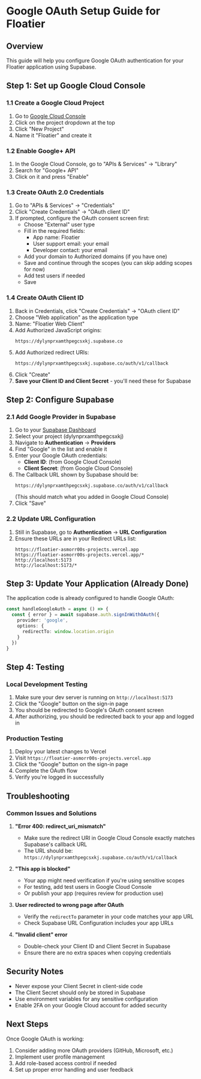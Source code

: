 # Google OAuth Setup Guide for Floatier

## Overview
This guide will help you configure Google OAuth authentication for your Floatier application using Supabase.

## Step 1: Set up Google Cloud Console

### 1.1 Create a Google Cloud Project
1. Go to [Google Cloud Console](https://console.cloud.google.com/)
2. Click on the project dropdown at the top
3. Click "New Project"
4. Name it "Floatier" and create it

### 1.2 Enable Google+ API
1. In the Google Cloud Console, go to "APIs & Services" → "Library"
2. Search for "Google+ API"
3. Click on it and press "Enable"

### 1.3 Create OAuth 2.0 Credentials
1. Go to "APIs & Services" → "Credentials"
2. Click "Create Credentials" → "OAuth client ID"
3. If prompted, configure the OAuth consent screen first:
   - Choose "External" user type
   - Fill in the required fields:
     - App name: Floatier
     - User support email: your email
     - Developer contact: your email
   - Add your domain to Authorized domains (if you have one)
   - Save and continue through the scopes (you can skip adding scopes for now)
   - Add test users if needed
   - Save

### 1.4 Create OAuth Client ID
1. Back in Credentials, click "Create Credentials" → "OAuth client ID"
2. Choose "Web application" as the application type
3. Name: "Floatier Web Client"
4. Add Authorized JavaScript origins:
   ```
   https://dylynprxamthpegcsxkj.supabase.co
   ```
5. Add Authorized redirect URIs:
   ```
   https://dylynprxamthpegcsxkj.supabase.co/auth/v1/callback
   ```
6. Click "Create"
7. **Save your Client ID and Client Secret** - you'll need these for Supabase

## Step 2: Configure Supabase

### 2.1 Add Google Provider in Supabase
1. Go to your [Supabase Dashboard](https://supabase.com/dashboard)
2. Select your project (dylynprxamthpegcsxkj)
3. Navigate to **Authentication** → **Providers**
4. Find "Google" in the list and enable it
5. Enter your Google OAuth credentials:
   - **Client ID**: (from Google Cloud Console)
   - **Client Secret**: (from Google Cloud Console)
6. The Callback URL shown by Supabase should be:
   ```
   https://dylynprxamthpegcsxkj.supabase.co/auth/v1/callback
   ```
   (This should match what you added in Google Cloud Console)
7. Click "Save"

### 2.2 Update URL Configuration
1. Still in Supabase, go to **Authentication** → **URL Configuration**
2. Ensure these URLs are in your Redirect URLs list:
   ```
   https://floatier-asmorr00s-projects.vercel.app
   https://floatier-asmorr00s-projects.vercel.app/*
   http://localhost:5173
   http://localhost:5173/*
   ```

## Step 3: Update Your Application (Already Done)

The application code is already configured to handle Google OAuth:

```typescript
const handleGoogleAuth = async () => {
  const { error } = await supabase.auth.signInWithOAuth({
    provider: 'google',
    options: {
      redirectTo: window.location.origin
    }
  })
}
```

## Step 4: Testing

### Local Development Testing
1. Make sure your dev server is running on `http://localhost:5173`
2. Click the "Google" button on the sign-in page
3. You should be redirected to Google's OAuth consent screen
4. After authorizing, you should be redirected back to your app and logged in

### Production Testing
1. Deploy your latest changes to Vercel
2. Visit `https://floatier-asmorr00s-projects.vercel.app`
3. Click the "Google" button on the sign-in page
4. Complete the OAuth flow
5. Verify you're logged in successfully

## Troubleshooting

### Common Issues and Solutions

1. **"Error 400: redirect_uri_mismatch"**
   - Make sure the redirect URI in Google Cloud Console exactly matches Supabase's callback URL
   - The URL should be: `https://dylynprxamthpegcsxkj.supabase.co/auth/v1/callback`

2. **"This app is blocked"**
   - Your app might need verification if you're using sensitive scopes
   - For testing, add test users in Google Cloud Console
   - Or publish your app (requires review for production use)

3. **User redirected to wrong page after OAuth**
   - Verify the `redirectTo` parameter in your code matches your app URL
   - Check Supabase URL Configuration includes your app URLs

4. **"Invalid client" error**
   - Double-check your Client ID and Client Secret in Supabase
   - Ensure there are no extra spaces when copying credentials

## Security Notes

- Never expose your Client Secret in client-side code
- The Client Secret should only be stored in Supabase
- Use environment variables for any sensitive configuration
- Enable 2FA on your Google Cloud account for added security

## Next Steps

Once Google OAuth is working:
1. Consider adding more OAuth providers (GitHub, Microsoft, etc.)
2. Implement user profile management
3. Add role-based access control if needed
4. Set up proper error handling and user feedback